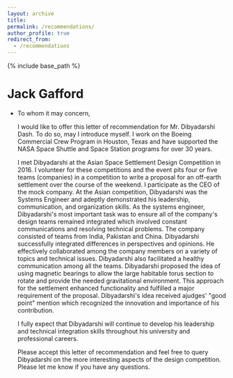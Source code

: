 ```yaml
---
layout: archive
title:
permalink: /recommendations/
author_profile: true
redirect_from:
  - /recommendations
---
```


{% include base_path %}

Jack Gafford
===

* To whom it may concern,

  I would like to offer this letter of recommendation for Mr. Dibyadarshi Dash. To do so, may I
  introduce myself. I work on the Boeing Commercial Crew Program in Houston, Texas and have
  supported the NASA Space Shuttle and Space Station programs for over 30 years.
  
  I met Dibyadarshi at the Asian Space Settlement Design Competition in 2016. I volunteer for
  these competitions and the event pits four or five teams (companies) in a competition to write a
  proposal for an off-earth settlement over the course of the weekend. I participate as the CEO of
  the mock company. At the Asian competition, Dibyadarshi was the Systems Engineer and
  adeptly demonstrated his leadership, communication, and organization skills. As the systems
  engineer, Dibyadarshi's most important task was to ensure all of the company's design teams
  remained integrated which involved constant communications and resolving technical problems.
  The company consisted of teams from India, Pakistan and China. Dibyadarshi successfully
  integrated differences in perspectives and opinions. He effectively collaborated among the
  company members on a variety of topics and technical issues. Dibyadarshi also facilitated a
  healthy communication among all the teams. Dibyadarshi proposed the idea of using magnetic
  bearings to allow the large habitable torus section to rotate and provide the needed gravitational
  environment. This approach for the settlement enhanced functionality and fulfilled a major
  requirement of the proposal. Dibyadarshi's idea received ajudges' "good point" mention which
  recognized the innovation and importance of his contribution.
  
  I fully expect that Dibyadarshi will continue to develop his leadership and technical integration
  skills throughout his university and professional careers.
  
  Please accept this letter of recommendation and feel free to query Dibyadarshi on the more
  interesting aspects of the design competition. Please let me know if you have any questions.
